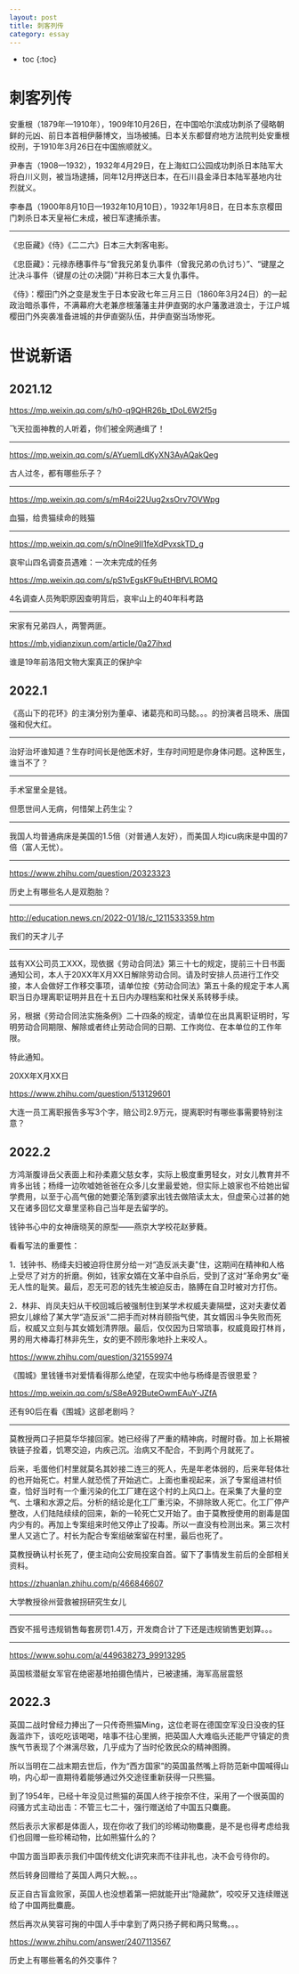 ```yaml
---
layout: post
title: 刺客列传
category: essay 
---
```


* toc
{:toc}

# 刺客列传

安重根（1879年—1910年），1909年10月26日，在中国哈尔滨成功刺杀了侵略朝鲜的元凶、前日本首相伊藤博文，当场被捕。日本关东都督府地方法院判处安重根绞刑，于1910年3月26日在中国旅顺就义。

尹奉吉（1908—1932），1932年4月29日，在上海虹口公园成功刺杀日本陆军大将白川义则，被当场逮捕，同年12月押送日本，在石川县金泽日本陆军基地内壮烈就义。

李奉昌（1900年8月10日—1932年10月10日），1932年1月8日，在日本东京樱田门刺杀日本天皇裕仁未成，被日军逮捕杀害。

---

《忠臣藏》《侍》《二二六》日本三大刺客电影。

《忠臣藏》：元禄赤穗事件与“曾我兄弟复仇事件（曾我兄弟の仇讨ち）”、“键屋之辻决斗事件（键屋の辻の决闘）”并称日本三大复仇事件。

《侍》：樱田门外之变是发生于日本安政七年三月三日（1860年3月24日）的一起政治暗杀事件，不满幕府大老兼彦根藩藩主井伊直弼的水户藩激进浪士，于江户城樱田门外突袭准备进城的井伊直弼队伍，井伊直弼当场惨死。

# 世说新语

## 2021.12

https://mp.weixin.qq.com/s/h0-q9QHR26b_tDoL6W2f5g

飞天拉面神教的人听着，你们被全网通缉了！

---

https://mp.weixin.qq.com/s/AYuemlLdKyXN3AyAQakQeg

古人过冬，都有哪些乐子？

---

https://mp.weixin.qq.com/s/mR4oi22Uug2xsOrv7OVWpg

血猫，给贵猫续命的贱猫

---

https://mp.weixin.qq.com/s/nOlne9II1feXdPvxskTD_g

哀牢山四名调查员遇难：一次未完成的任务

https://mp.weixin.qq.com/s/pS1vEgsKF9uEtHBfVLROMQ

4名调查人员殉职原因查明背后，哀牢山上的40年科考路

---

宋家有兄弟四人，两警两匪。

https://mb.yidianzixun.com/article/0a27ihxd

谁是19年前洛阳文物大案真正的保护伞

## 2022.1

《高山下的花环》的主演分别为董卓、诸葛亮和司马懿。。。的扮演者吕晓禾、唐国强和倪大红。

---

治好治坏谁知道？生存时间长是他医术好，生存时间短是你身体问题。这种医生，谁当不了？

---

手术室里全是钱。

但愿世间人无病，何惜架上药生尘？

---

我国人均普通病床是美国的1.5倍（对普通人友好），而美国人均icu病床是中国的7倍（富人无忧）。

---

https://www.zhihu.com/question/20323323

历史上有哪些名人是双胞胎？

---

http://education.news.cn/2022-01/18/c_1211533359.htm

我们的天才儿子

---

兹有XX公司员工XXX，现依据《劳动合同法》第三十七的规定，提前三十日书面通知公司，本人于20XX年X月XX日解除劳动合同。请及时安排人员进行工作交接，本人会做好工作移交事项，请单位按《劳动合同法》第五十条的规定于本人离职当日办理离职证明并且在十五日内办理档案和社保关系转移手续。

另，根据《劳动合同法实施条例》二十四条的规定，请单位在出具离职证明时，写明劳动合同期限、解除或者终止劳动合同的日期、工作岗位、在本单位的工作年限。

特此通知。

20XX年X月XX日

https://www.zhihu.com/question/513129601

大连一员工离职报告多写3个字，赔公司2.9万元，提离职时有哪些事需要特别注意？

## 2022.2

方鸿渐腹诽岳父表面上和孙柔嘉父慈女孝，实际上极度重男轻女，对女儿教育并不肯多出钱；杨绛一边吹嘘她爸爸在众多儿女里最爱她，但实际上娘家也不给她出留学费用，以至于心高气傲的她要沦落到婆家出钱去做陪读太太，但虚荣心过甚的她又在诸多回忆文章里坚称自己当年是去留学的。

钱钟书心中的女神唐晓芙的原型——燕京大学校花赵萝蕤。

看看写法的重要性：

1．钱钟书、杨绛夫妇被迫将住房分给一对“造反派夫妻"住，这期间在精神和人格上受尽了对方的折磨。例如，钱家女婿在文革中自杀后，受到了这对“革命男女"毫无人性的耻笑。最后，忍无可忍的钱先生被迫反击，胳膊在自卫时被对方打伤。

2．林非、肖凤夫妇从干校回城后被强制住到某学术权威夫妻隔壁，这对夫妻仗着把女儿嫁给了某大学“造反派"二把手而对林肖颐指气使，其女婿因斗争失败而死后，权威又立刻与其女婿划清界限。最后，仅仅因为日常琐事，权威竟殴打林肖，男的用大棒毒打林非先生，女的更不顾形象地扑上来咬人。

https://www.zhihu.com/question/321559974

《围城》里钱锺书对爱情看得那么绝望，在现实中他与杨绛是否很恩爱？

https://mp.weixin.qq.com/s/S8eA92ButeOwmEAuY-JZfA

还有90后在看《围城》这部老剧吗？

---

莫教授两口子把莫华华接回家。她已经得了严重的精神病，时醒时昏。加上长期被铁链子拴着，饥寒交迫，内疾己沉。治病又不配合，不到两个月就死了。

后来，毛蛋他们村里就莫名其妙接二连三的死人，先是年老体弱的，后来年轻体壮的也开始死亡。村里人就恐慌了开始逃亡。上面也重视起来，派了专案组进村侦查，恰好当时有一个重污染的化工厂建在这个村的上风口上。在采集了大量的空气、土壤和水源之后。分析的结论是化工厂重污染，不排除致人死亡。化工厂停产整改，人们陆陆续续的回来，新的一轮死亡又开始了。由于莫教授使用的剧毒是国内少有的。再加上专案组来时他又停止了投毒。所以一直没有检测出来。第三次村里人又逃亡了。村长为配合专案组破案留在村里，最后也死了。

莫教授确认村长死了，便主动向公安局投案自首。留下了事情发生前后的全部相关资料。 

https://zhuanlan.zhihu.com/p/466846607

大学教授徐州营救被拐研究生女儿

---

西安不摇号违规销售每套房罚1.4万，开发商合计了下还是违规销售更划算。。。

---

https://www.sohu.com/a/449638273_99913295

英国核潜艇女军官在绝密基地拍摄色情片，已被逮捕，海军高层震怒

## 2022.3

英国二战时曾经力捧出了一只传奇熊猫Ming，这位老哥在德国空军没日没夜的狂轰滥炸下，该吃吃该喝喝，啥事不往心里搁，把英国人大难临头还能严守镇定的贵族气节表现了个淋漓尽致，几乎成为了当时伦敦民众的精神图腾。

所以当明在二战末期去世后，作为“西方国家”的英国虽然嘴上将防范新中国喊得山响，内心却一直期待着能够通过外交途径重新获得一只熊猫。

到了1954年，已经十年没见过熊猫的英国人终于按奈不住，采用了一个很英国的闷骚方式主动出击：不管三七二十，强行赠送给了中国五只麋鹿。

然后表示大家都是体面人，现在你收了我们的珍稀动物麋鹿，是不是也得考虑给我们也回赠一些珍稀动物，比如熊猫什么的？

中国方面当即表示我们中国传统文化讲究来而不往非礼也，决不会亏待你的。

然后转身回赠给了英国人两只大鲵。。。

反正自古盲盒败家，英国人也没想着第一把就能开出“隐藏款”，咬咬牙又连续赠送给了中国两批麋鹿。

然后再次从笑容可掬的中国人手中拿到了两只扬子鳄和两只鸳鸯。。。

https://www.zhihu.com/answer/2407113567

历史上有哪些著名的外交事件？
